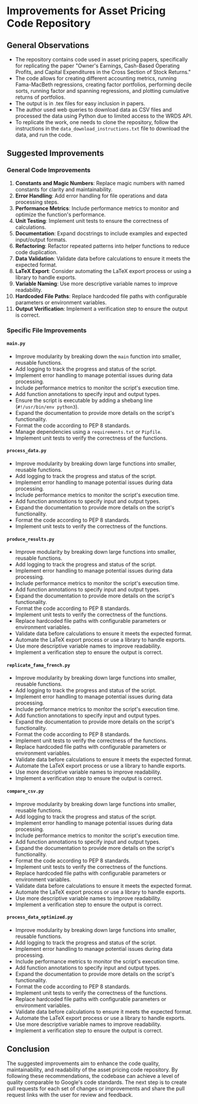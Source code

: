 # Improvements for Asset Pricing Code Repository

## General Observations
- The repository contains code used in asset pricing papers, specifically for replicating the paper "Owner's Earnings, Cash-Based Operating Profits, and Capital Expenditures in the Cross Section of Stock Returns."
- The code allows for creating different accounting metrics, running Fama-MacBeth regressions, creating factor portfolios, performing decile sorts, running factor and spanning regressions, and plotting cumulative returns of portfolios.
- The output is in .tex files for easy inclusion in papers.
- The author used web queries to download data as CSV files and processed the data using Python due to limited access to the WRDS API.
- To replicate the work, one needs to clone the repository, follow the instructions in the `data_download_instructions.txt` file to download the data, and run the code.

## Suggested Improvements

### General Code Improvements
1. **Constants and Magic Numbers**: Replace magic numbers with named constants for clarity and maintainability.
2. **Error Handling**: Add error handling for file operations and data processing steps.
3. **Performance Metrics**: Include performance metrics to monitor and optimize the function's performance.
4. **Unit Testing**: Implement unit tests to ensure the correctness of calculations.
5. **Documentation**: Expand docstrings to include examples and expected input/output formats.
6. **Refactoring**: Refactor repeated patterns into helper functions to reduce code duplication.
7. **Data Validation**: Validate data before calculations to ensure it meets the expected format.
8. **LaTeX Export**: Consider automating the LaTeX export process or using a library to handle exports.
9. **Variable Naming**: Use more descriptive variable names to improve readability.
10. **Hardcoded File Paths**: Replace hardcoded file paths with configurable parameters or environment variables.
11. **Output Verification**: Implement a verification step to ensure the output is correct.

### Specific File Improvements

#### `main.py`
- Improve modularity by breaking down the `main` function into smaller, reusable functions.
- Add logging to track the progress and status of the script.
- Implement error handling to manage potential issues during data processing.
- Include performance metrics to monitor the script's execution time.
- Add function annotations to specify input and output types.
- Ensure the script is executable by adding a shebang line (`#!/usr/bin/env python3`).
- Expand the documentation to provide more details on the script's functionality.
- Format the code according to PEP 8 standards.
- Manage dependencies using a `requirements.txt` or `Pipfile`.
- Implement unit tests to verify the correctness of the functions.

#### `process_data.py`
- Improve modularity by breaking down large functions into smaller, reusable functions.
- Add logging to track the progress and status of the script.
- Implement error handling to manage potential issues during data processing.
- Include performance metrics to monitor the script's execution time.
- Add function annotations to specify input and output types.
- Expand the documentation to provide more details on the script's functionality.
- Format the code according to PEP 8 standards.
- Implement unit tests to verify the correctness of the functions.

#### `produce_results.py`
- Improve modularity by breaking down large functions into smaller, reusable functions.
- Add logging to track the progress and status of the script.
- Implement error handling to manage potential issues during data processing.
- Include performance metrics to monitor the script's execution time.
- Add function annotations to specify input and output types.
- Expand the documentation to provide more details on the script's functionality.
- Format the code according to PEP 8 standards.
- Implement unit tests to verify the correctness of the functions.
- Replace hardcoded file paths with configurable parameters or environment variables.
- Validate data before calculations to ensure it meets the expected format.
- Automate the LaTeX export process or use a library to handle exports.
- Use more descriptive variable names to improve readability.
- Implement a verification step to ensure the output is correct.

#### `replicate_fama_french.py`
- Improve modularity by breaking down large functions into smaller, reusable functions.
- Add logging to track the progress and status of the script.
- Implement error handling to manage potential issues during data processing.
- Include performance metrics to monitor the script's execution time.
- Add function annotations to specify input and output types.
- Expand the documentation to provide more details on the script's functionality.
- Format the code according to PEP 8 standards.
- Implement unit tests to verify the correctness of the functions.
- Replace hardcoded file paths with configurable parameters or environment variables.
- Validate data before calculations to ensure it meets the expected format.
- Automate the LaTeX export process or use a library to handle exports.
- Use more descriptive variable names to improve readability.
- Implement a verification step to ensure the output is correct.

#### `compare_csv.py`
- Improve modularity by breaking down large functions into smaller, reusable functions.
- Add logging to track the progress and status of the script.
- Implement error handling to manage potential issues during data processing.
- Include performance metrics to monitor the script's execution time.
- Add function annotations to specify input and output types.
- Expand the documentation to provide more details on the script's functionality.
- Format the code according to PEP 8 standards.
- Implement unit tests to verify the correctness of the functions.
- Replace hardcoded file paths with configurable parameters or environment variables.
- Validate data before calculations to ensure it meets the expected format.
- Automate the LaTeX export process or use a library to handle exports.
- Use more descriptive variable names to improve readability.
- Implement a verification step to ensure the output is correct.

#### `process_data_optimized.py`
- Improve modularity by breaking down large functions into smaller, reusable functions.
- Add logging to track the progress and status of the script.
- Implement error handling to manage potential issues during data processing.
- Include performance metrics to monitor the script's execution time.
- Add function annotations to specify input and output types.
- Expand the documentation to provide more details on the script's functionality.
- Format the code according to PEP 8 standards.
- Implement unit tests to verify the correctness of the functions.
- Replace hardcoded file paths with configurable parameters or environment variables.
- Validate data before calculations to ensure it meets the expected format.
- Automate the LaTeX export process or use a library to handle exports.
- Use more descriptive variable names to improve readability.
- Implement a verification step to ensure the output is correct.

## Conclusion
The suggested improvements aim to enhance the code quality, maintainability, and readability of the asset pricing code repository. By following these recommendations, the codebase can achieve a level of quality comparable to Google's code standards. The next step is to create pull requests for each set of changes or improvements and share the pull request links with the user for review and feedback.
